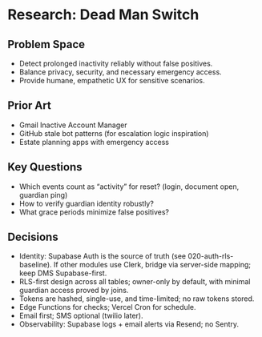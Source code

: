 # Research: Dead Man Switch

## Problem Space

- Detect prolonged inactivity reliably without false positives.
- Balance privacy, security, and necessary emergency access.
- Provide humane, empathetic UX for sensitive scenarios.

## Prior Art

- Gmail Inactive Account Manager
- GitHub stale bot patterns (for escalation logic inspiration)
- Estate planning apps with emergency access

## Key Questions

- Which events count as “activity” for reset? (login, document open, guardian ping)
- How to verify guardian identity robustly?
- What grace periods minimize false positives?

## Decisions

- Identity: Supabase Auth is the source of truth (see 020-auth-rls-baseline). If other modules use Clerk, bridge via server-side mapping; keep DMS Supabase-first.
- RLS-first design across all tables; owner-only by default, with minimal guardian access proved by joins.
- Tokens are hashed, single-use, and time-limited; no raw tokens stored.
- Edge Functions for checks; Vercel Cron for schedule.
- Email first; SMS optional (twilio later).
- Observability: Supabase logs + email alerts via Resend; no Sentry.
